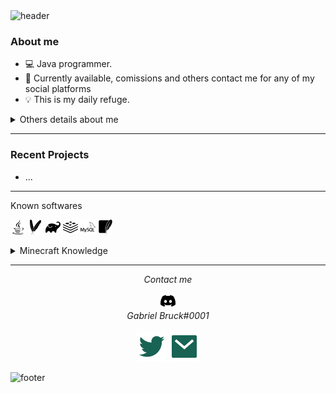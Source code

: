 <img src="https://external-content.duckduckgo.com/iu/?u=https%3A%2F%2Fmobatia.com%2Fwp-content%2Fuploads%2F2020%2F07%2Fjava.jpg&f=1&nofb=1" alt="header">

### About me

- 💻 Java programmer.
- 💬 Currently available, comissions and others contact me for any of my social platforms
- 💡 This is my daily refuge.

<details>
  <summary>Others details about me</summary>
  <br>
  - I don't have a course, I do this just for a hobby.
  <br>
</details>

---

### Recent Projects

- ...
---

Known softwares
<p align="left">
  <img src="https://raw.githubusercontent.com/sirgenex/sirgenex/main/softwares/java.svg" alt="Java" width="24" height="24"/> 
  <img src="https://raw.githubusercontent.com/sirgenex/sirgenex/main/softwares/maven.svg" alt="Maven" width="24" height="24"/> 
  <img src="https://raw.githubusercontent.com/sirgenex/sirgenex/main/softwares/gradle.svg" alt="Gradle" width="24" height="24"/> 
  <img src="https://raw.githubusercontent.com/sirgenex/sirgenex/main/softwares/redis.svg" alt="Redis" width="24" height="24"/> 
  <img src="https://raw.githubusercontent.com/sirgenex/sirgenex/main/softwares/mysql.svg" alt="MySQL" width="24" height="24"/>
  <img src="https://raw.githubusercontent.com/sirgenex/sirgenex/main/softwares/sqlite.svg" alt="SQLite" width="24" height="24"/>  
</p>

<details>
  <summary>Minecraft Knowledge</summary>
  
  <br><img src="https://raw.githubusercontent.com/sirgenex/sirgenex/main/minecraft/spigot.png" alt="Spigot" width="24" height="24"/>  Spigot
  <br><img src="https://raw.githubusercontent.com/sirgenex/sirgenex/main/minecraft/bukkit.jfif" alt="Bukkit" width="24" height="24"/>  Bukkit
<br><img src="https://raw.githubusercontent.com/sirgenex/sirgenex/main/minecraft/bungeecord.png" alt="BungeeCord" width="24" height="24"/>  BungeeCord
<br><br>- SQLite/MySQL/Redis
<br><br>I have 2 years of experience in Java development.
</details>

---

<p align="center">
  <i>Contact me</i>
</p>
    
<p align="center">
  <img width="24" src="https://raw.githubusercontent.com/sirgenex/sirgenex/main/contacts/discord.svg" alt="Discord">
  <br>  
    <i>Gabriel Bruck#0001</i>
  <br><br>
    <a href="https://twitter.com/fromgaabriel" alt="Twitter"><img src="https://raw.githubusercontent.com/sirgenex/sirgenex/main/contacts/twitter.svg"></a>
    <a href="mailto:gabrielcorreabruck@gmail.com" alt="Email"><img src="https://raw.githubusercontent.com/sirgenex/sirgenex/main/contacts/mail.svg"></a>
</p>

<img src="https://external-content.duckduckgo.com/iu/?u=http%3A%2F%2Fwww.indianmesh.com%2Fimages%2Fbanner%2Fjava.jpg&f=1&nofb=1" alt="footer">
